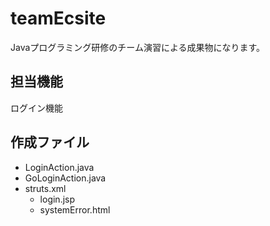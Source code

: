 # teamEcsite  
Javaプログラミング研修のチーム演習による成果物になります。  
  
## 担当機能  
ログイン機能  
  
## 作成ファイル
- LoginAction.java  
- GoLoginAction.java  
- struts.xml
  - login.jsp  
  - systemError.html
